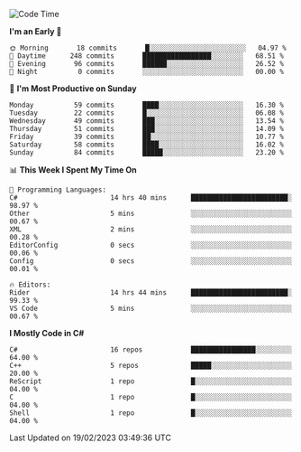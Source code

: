 <!--START_SECTION:waka-->
![Code Time](http://img.shields.io/badge/Code%20Time-940%20hrs%2032%20mins-blue)

**I'm an Early 🐤** 

```text
🌞 Morning       18 commits       █░░░░░░░░░░░░░░░░░░░░░░░░   04.97 % 
🌆 Daytime      248 commits       █████████████████░░░░░░░░   68.51 % 
🌃 Evening       96 commits       ██████░░░░░░░░░░░░░░░░░░░   26.52 % 
🌙 Night          0 commits       ░░░░░░░░░░░░░░░░░░░░░░░░░   00.00 % 

```
📅 **I'm Most Productive on Sunday** 

```text
Monday          59 commits       ████░░░░░░░░░░░░░░░░░░░░░   16.30 % 
Tuesday         22 commits       █░░░░░░░░░░░░░░░░░░░░░░░░   06.08 % 
Wednesday       49 commits       ███░░░░░░░░░░░░░░░░░░░░░░   13.54 % 
Thursday        51 commits       ███░░░░░░░░░░░░░░░░░░░░░░   14.09 % 
Friday          39 commits       ██░░░░░░░░░░░░░░░░░░░░░░░   10.77 % 
Saturday        58 commits       ████░░░░░░░░░░░░░░░░░░░░░   16.02 % 
Sunday          84 commits       █████░░░░░░░░░░░░░░░░░░░░   23.20 % 

```


📊 **This Week I Spent My Time On** 

```text
💬 Programming Languages: 
C#                       14 hrs 40 mins      ████████████████████████░   98.97 % 
Other                    5 mins              ░░░░░░░░░░░░░░░░░░░░░░░░░   00.67 % 
XML                      2 mins              ░░░░░░░░░░░░░░░░░░░░░░░░░   00.28 % 
EditorConfig             0 secs              ░░░░░░░░░░░░░░░░░░░░░░░░░   00.06 % 
Config                   0 secs              ░░░░░░░░░░░░░░░░░░░░░░░░░   00.01 % 

🔥 Editors: 
Rider                    14 hrs 44 mins      ████████████████████████░   99.33 % 
VS Code                  5 mins              ░░░░░░░░░░░░░░░░░░░░░░░░░   00.67 % 

```

**I Mostly Code in C#** 

```text
C#                       16 repos            ████████████████░░░░░░░░░   64.00 % 
C++                      5 repos             █████░░░░░░░░░░░░░░░░░░░░   20.00 % 
ReScript                 1 repo              █░░░░░░░░░░░░░░░░░░░░░░░░   04.00 % 
C                        1 repo              █░░░░░░░░░░░░░░░░░░░░░░░░   04.00 % 
Shell                    1 repo              █░░░░░░░░░░░░░░░░░░░░░░░░   04.00 % 

```



 Last Updated on 19/02/2023 03:49:36 UTC
<!--END_SECTION:waka-->
